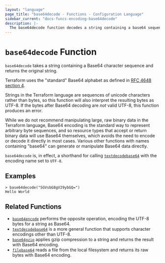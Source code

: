 ```yaml
---
layout: "language"
page_title: "base64decode - Functions - Configuration Language"
sidebar_current: "docs-funcs-encoding-base64decode"
description: |-
  The base64decode function decodes a string containing a base64 sequence.
---
```


# `base64decode` Function

`base64decode` takes a string containing a Base64 character sequence and
returns the original string.

Terraform uses the "standard" Base64 alphabet as defined in
[RFC 4648 section 4](https://tools.ietf.org/html/rfc4648#section-4).

Strings in the Terraform language are sequences of unicode characters rather
than bytes, so this function will also interpret the resulting bytes as
UTF-8. If the bytes after Base64 decoding are _not_ valid UTF-8, this function
produces an error.

While we do not recommend manipulating large, raw binary data in the Terraform
language, Base64 encoding is the standard way to represent arbitrary byte
sequences, and so resource types that accept or return binary data will use
Base64 themselves, which avoids the need to encode or decode it directly in
most cases. Various other functions with names containing "base64" can generate
or manipulate Base64 data directly.

`base64decode` is, in effect, a shorthand for calling
[`textdecodebase64`](./textdecodebase64.html) with the encoding name set to
`UTF-8`.

## Examples

```
> base64decode("SGVsbG8gV29ybGQ=")
Hello World
```

## Related Functions

- [`base64encode`](./base64encode.html) performs the opposite operation,
  encoding the UTF-8 bytes for a string as Base64.
- [`textdecodebase64`](./textdecodebase64.html) is a more general function that
  supports character encodings other than UTF-8.
- [`base64gzip`](./base64gzip.html) applies gzip compression to a string
  and returns the result with Base64 encoding.
- [`filebase64`](./filebase64.html) reads a file from the local filesystem
  and returns its raw bytes with Base64 encoding.
